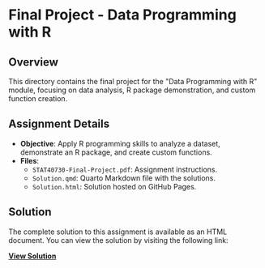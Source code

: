 # Final Project - Data Programming with R

## Overview
This directory contains the final project for the "Data Programming with R" module, focusing on data analysis, R package demonstration, and custom function creation.

## Assignment Details
- **Objective**: Apply R programming skills to analyze a dataset, demonstrate an R package, and create custom functions.
- **Files**:
  - `STAT40730-Final-Project.pdf`: Assignment instructions.
  - `Solution.qmd`: Quarto Markdown file with the solutions.
  - `Solution.html`: Solution hosted on GitHub Pages.

## Solution
The complete solution to this assignment is available as an HTML document. You can view the solution by visiting the following link:

**[View Solution](https://shubhgaur37.github.io/UCD-Autumn-Data-Programming-With-R/Final-Project/Solution.html)**
